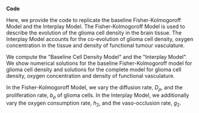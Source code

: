 **Code**

Here, we provide the code to replicate the baseline Fisher-Kolmogoroff Model and the Interplay Model.
The Fisher-Kolmogoroff Model is used to describe the evolution of the glioma cell density in the brain tissue.
The Interplay Model accounts for the co-evolution of glioma cell density, oxygen concentration in the tissue and density of functional tumour vasculature. 

We compute the "Baseline Cell Density Model" and the "Interplay Model". We show numerical solutions for the baseline Fisher-Kolmogoroff model for glioma cell density and solutions for the complete model for glioma cell density, oxygen concentration and density of functional vasculature. 

In the Fisher-Kolmogoroff Model, we vary the diffusion rate, $D_\rho$, and the proliferation rate, $b_\rho$ of glioma cells.
In the Interplay Model, we additionally vary the oxygen consumption rate, $h_2$, and the vaso-occlusion rate, $g_2$.

